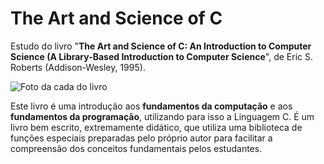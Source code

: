 # The Art and Science of C
Estudo do livro "**The Art and Science of C: An Introduction to Computer Science
(A Library-Based Introduction to Computer Science**", de Eric S. Roberts
(Addison-Wesley, 1995).

![Foto da cada do livro](https://github.com/abrantesasf/the_art_and_science_of_c/blob/master/book_cover.jpg?raw=true)

Este livro é uma introdução aos **fundamentos da computação** e aos
**fundamentos da programação**, utilizando para isso a Linguagem C. É um livro
bem escrito, extremamente didático, que utiliza uma biblioteca de funções
especiais preparadas pelo próprio autor para facilitar a compreensão dos
conceitos fundamentais pelos estudantes.

